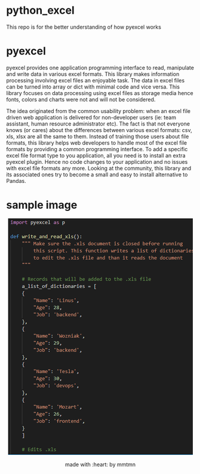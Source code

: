 # python_excel
This repo is for the better understanding of how pyexcel works

# pyexcel
pyexcel provides one application programming interface to read, manipulate and write data in various excel formats. This library makes information processing involving excel files an enjoyable task. The data in excel files can be turned into array or dict with minimal code and vice versa. This library focuses on data processing using excel files as storage media hence fonts, colors and charts were not and will not be considered.

The idea originated from the common usability problem: when an excel file driven web application is delivered for non-developer users (ie: team assistant, human resource administrator etc). The fact is that not everyone knows (or cares) about the differences between various excel formats: csv, xls, xlsx are all the same to them. Instead of training those users about file formats, this library helps web developers to handle most of the excel file formats by providing a common programming interface. To add a specific excel file format type to you application, all you need is to install an extra pyexcel plugin. Hence no code changes to your application and no issues with excel file formats any more. Looking at the community, this library and its associated ones try to become a small and easy to install alternative to Pandas.

# sample image
<div align=center>

![Image of main](https://github.com/mmtmn/python_excel/blob/master/README_image/python_excel_image.png)

</div>

<p align="center">made with :heart: by mmtmn</p>
